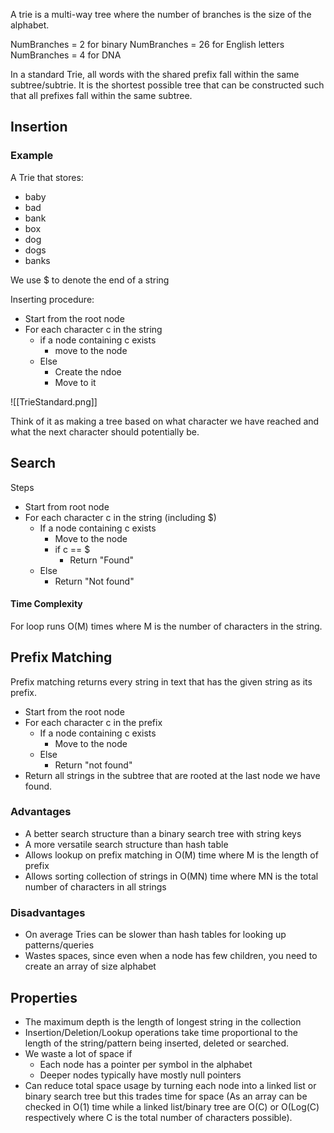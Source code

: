 A trie is a multi-way tree where the number of branches is the size of the alphabet.

NumBranches = 2 for binary
NumBranches = 26 for English letters
NumBranches = 4 for DNA

In a standard Trie, all words with the shared prefix fall within the same subtree/subtrie.
It is the shortest possible tree that can be constructed such that all prefixes fall within the same subtree.

## Insertion

### Example

A Trie that stores:
- baby
- bad
- bank
- box
- dog
- dogs
- banks

We use $ to denote the end of a string

Inserting procedure:
- Start from the root node
- For each character c in the string
	- if a node containing c exists
		- move to the node
	- Else
		- Create the ndoe
		- Move to it

![[TrieStandard.png]]

Think of it as making a tree based on what character we have reached and what the next character should potentially be.

## Search

Steps
- Start from root node
- For each character c in the string (including $)
	- If a node containing c exists
		- Move to the node
		- if c == $
			- Return "Found"
	- Else
		- Return "Not found"

#### Time Complexity
For loop runs O(M) times where M is the number of characters in the string.


## Prefix Matching

Prefix matching returns every string in text that has the given string as its prefix.

- Start from the root node
- For each character c in the prefix
	- If a node containing c exists
		- Move to the node
	- Else
		- Return "not found"
- Return all strings in the subtree that are rooted at the last node we have found.

### Advantages

- A better search structure than a binary search tree with string keys
- A more versatile search structure than hash table
- Allows lookup on prefix matching in O(M) time where M is the length of prefix
- Allows sorting collection of strings in O(MN) time where MN is the total number of characters in all strings

### Disadvantages
- On average Tries can be slower than hash tables for looking up patterns/queries
- Wastes spaces, since even when a node has few children, you need to create an array of size alphabet

## Properties

- The maximum depth is the length of longest string in the collection
- Insertion/Deletion/Lookup operations take time proportional to the length of the string/pattern being inserted, deleted or searched.
- We waste a lot of space if
	- Each node has a pointer per symbol in the alphabet
	- Deeper nodes typically have mostly null pointers
- Can reduce total space usage by turning each node into a linked list or binary search tree but this trades time for space (As an array can be checked in O(1) time while a linked list/binary tree are O(C) or O(Log(C) respectively where C is the total number of characters possible).
